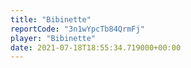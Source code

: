```yaml
---
title: "Bibinette"
reportCode: "3n1wYpcTb84QrmFj"
player: "Bibinette"
date: 2021-07-18T18:55:34.719000+00:00
---
```

